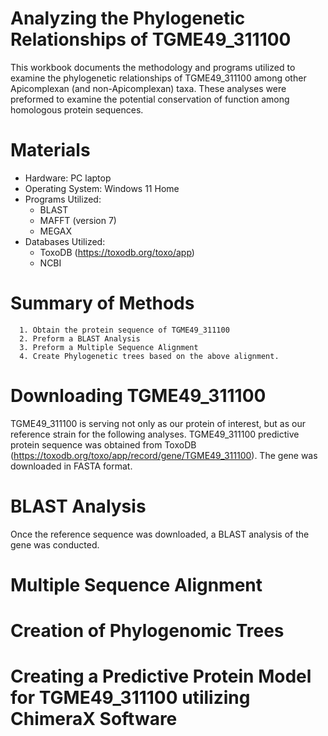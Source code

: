 # Analyzing the Phylogenetic Relationships of TGME49_311100

This workbook documents the methodology and programs utilized to examine the phylogenetic relationships of TGME49_311100 among other Apicomplexan (and non-Apicomplexan) taxa. These analyses were preformed to examine the potential conservation of function among homologous protein sequences.

# Materials

 * Hardware: PC laptop 
 * Operating System: Windows 11 Home
 * Programs Utilized:
      * BLAST
      * MAFFT (version 7)
      * MEGAX
 * Databases Utilized: 
      * ToxoDB (https://toxodb.org/toxo/app)
      * NCBI
       
# Summary of Methods
      
      1. Obtain the protein sequence of TGME49_311100
      2. Preform a BLAST Analysis
      3. Preform a Multiple Sequence Alignment
      4. Create Phylogenetic trees based on the above alignment. 

# Downloading TGME49_311100

TGME49_311100 is serving not only as our protein of interest, but as our reference strain for the following analyses. TGME49_311100 predictive protein sequence was obtained from ToxoDB (https://toxodb.org/toxo/app/record/gene/TGME49_311100). The gene was downloaded in FASTA format.
     
# BLAST Analysis
  
Once the reference sequence was downloaded, a BLAST analysis of the gene was conducted.

# Multiple Sequence Alignment

# Creation of Phylogenomic Trees



# Creating a Predictive Protein Model for TGME49_311100 utilizing ChimeraX Software
